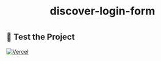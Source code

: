 <h1 align="center">discover-login-form<h1>

<h2> 📔 Test the Project</h2>

[![Vercel](https://img.shields.io/static/v1?label=&message=VERCEL&color=black&style=for-the-badge&logo=VERCEL)](https://discover-login-form.vercel.app/)
